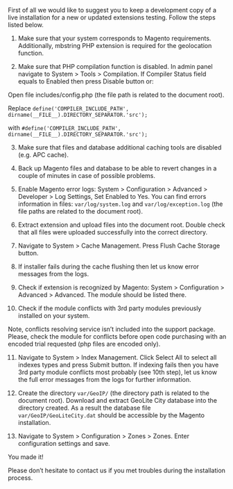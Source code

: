 First of all we would like to suggest you to keep a development copy of a live installation for a new or updated extensions testing. Follow the steps listed below.

1. Make sure that your system corresponds to Magento requirements. Additionally, mbstring PHP extension is required for the geolocation function.

2. Make sure that PHP compilation function is disabled. In admin panel navigate to System > Tools > Compilation. If Compiler Status field equals to Enabled then press Disable button or:

Open file includes/config.php (the file path is related to the document root).

Replace
```define('COMPILER_INCLUDE_PATH', dirname(__FILE__).DIRECTORY_SEPARATOR.'src');```

with
```#define('COMPILER_INCLUDE_PATH', dirname(__FILE__).DIRECTORY_SEPARATOR.'src');```

3. Make sure that files and database additional caching tools are disabled (e.g. APC cache).

4. Back up Magento files and database to be able to revert changes in a couple of minutes in case of possible problems.

5. Enable Magento error logs: System > Configuration > Advanced > Developer > Log Settings, Set Enabled to Yes. You can find errors information in files: `var/log/system.log` and `var/log/exception.log` (the file paths are related to the document root).

6. Extract extension and upload files into the document root. Double check that all files were uploaded successfully into the correct directory.

7. Navigate to System > Cache Management. Press Flush Cache Storage button.

8. If installer fails during the cache flushing then let us know error messages from the logs.

9. Check if extension is recognized by Magento: System > Configuration > Advanced > Advanced. The module should be listed there.

10. Check if the module conflicts with 3rd party modules previously installed on your system.

Note, conflicts resolving service isn’t included into the support package. Please, check the module for conflicts before open code purchasing with an encoded trial requested (php files are encoded only).

11. Navigate to System > Index Management. Click Select All to select all indexes types and press Submit button. If indexing fails then you have 3rd party module conflicts most probably (see 10th step), let us know the full error messages from the logs for further information.

12. Create the directory `var/GeoIP/` (the directory path is related to the document root). Download and extract GeoLite City database into the directory created. As a result the database file `var/GeoIP/GeoLiteCity.dat` should be accessible by the Magento installation.

13. Navigate to System > Configuration > Zones > Zones. Enter configuration settings and save.

You made it!

Please don’t hesitate to contact us if you met troubles during the installation process.